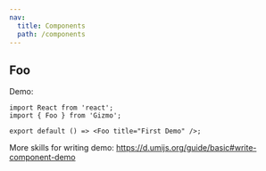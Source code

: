 ```yaml
---
nav:
  title: Components
  path: /components
---
```


## Foo

Demo:

```tsx
import React from 'react';
import { Foo } from 'Gizmo';

export default () => <Foo title="First Demo" />;
```

More skills for writing demo: https://d.umijs.org/guide/basic#write-component-demo

